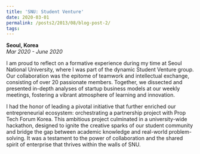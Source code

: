 ```yaml
---
title: 'SNU: Student Venture'
date: 2020-03-01
permalink: /posts2/2013/08/blog-post-2/
tags:
---
```


<b>Seoul, Korea</b><br><i>Mar 2020 - June 2020</i>

 I am proud to reflect on a formative experience during my time at Seoul National University, where I was part of the dynamic Student Venture group. Our collaboration was the epitome of teamwork and intellectual exchange, consisting of over 20 passionate members. Together, we dissected and presented in-depth analyses of startup business models at our weekly meetings, fostering a vibrant atmosphere of learning and innovation.

I had the honor of leading a pivotal initiative that further enriched our entrepreneurial ecosystem: orchestrating a partnership project with Prop Tech Forum Korea. This ambitious project culminated in a university-wide hackathon, designed to ignite the creative sparks of our student community and bridge the gap between academic knowledge and real-world problem-solving. It was a testament to the power of collaboration and the shared spirit of enterprise that thrives within the walls of SNU.